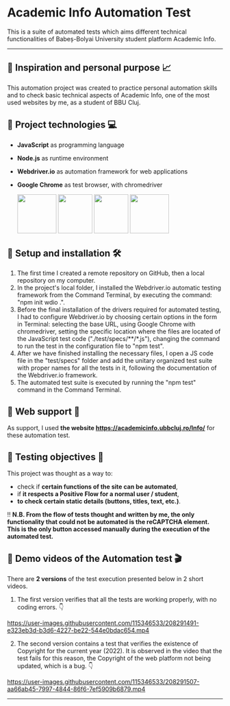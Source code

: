 # Academic Info Automation Test
This is a suite of automated tests which aims different technical functionalities of Babeș-Bolyai University student platform Academic Info.



------



## :pushpin: Inspiration and personal purpose :chart_with_upwards_trend:
This automation project was created to practice personal automation skills and to check basic technical aspects of Academic Info, one of the most used websites by me, as a student of BBU Cluj.






## :pushpin: Project technologies :computer:
+ **JavaScript** as programming language
+ **Node.js** as runtime environment
+ **Webdriver.io** as automation framework for web applications
+ **Google Chrome** as test browser, with chromedriver

    <img src="https://user-images.githubusercontent.com/115346533/207126821-44c69b50-e31e-47cf-807d-360653372d09.png" width="91" height="91">               <img src="https://user-images.githubusercontent.com/115346533/207125973-3188c005-11c9-4c49-ab8c-b71e5c58a5c4.png" width="80" height="91">   <img src="https://user-images.githubusercontent.com/115346533/207128580-5f3dd3bc-44f7-49dc-8cdb-a4991368536a.png" width="80" height="91">   <img src="https://user-images.githubusercontent.com/115346533/208242996-fae0e828-b968-45cd-ab0c-1a73c9825b65.png" width="91" height="91">
    
    
    
    
   
   
## :pushpin: Setup and installation :hammer_and_wrench:	
1. The first time I created a remote repository on GitHub, then a local repository on my computer.
2. In the project's local folder, I installed the Webdriver.io automatic testing framework from the Command Terminal, by executing the command: "npm init wdio .".
3. Before the final installation of the drivers required for automated testing, I had to configure Webdriver.io by choosing certain options in the form in Terminal: selecting the base URL, using Google Chrome with chromedriver, setting the specific location where the files are located of the JavaScript test code ("./test/specs/**/*.js"), changing the command to run the test in the configuration file to "npm test".
4. After we have finished installing the necessary files, I open a JS code file in the "test/specs" folder and add the unitary organized test suite with proper names for all the tests in it, following the documentation of the Webdriver.io framework.
5. The automated test suite is executed by running the "npm test" command in the Command Terminal.






## :pushpin: Web support :link:
As support, I used **the website https://academicinfo.ubbcluj.ro/Info/** for these automation test.






## :pushpin: Testing objectives :microscope:
This project was thought as a way to:
+ check if **certain functions of the site can be automated**, 
+ if **it respects a Positive Flow for a normal user / student**, 
+ **to check certain static details (buttons, titles, text, etc.)**.

:bangbang: **N.B.  From the flow of tests thought and written by me, the only functionality that could not be automated is the reCAPTCHA element. This is the only button accessed manually during the execution of the automated test.**






## :pushpin: Demo videos of the Automation test :clapper:
There are **2 versions** of the test execution presented below in 2 short videos. 

1. The first version verifies that all the tests are working properly, with no coding errors. :point_down:


https://user-images.githubusercontent.com/115346533/208291491-e323eb3d-b3d6-4227-be22-544e0bdac654.mp4





2. The second version contains a test that verifies the existence of Copyright for the current year (2022). It is observed in the video that the test fails for this reason, the Copyright of the web platform not being updated, which is a bug. :point_down:


https://user-images.githubusercontent.com/115346533/208291507-aa66ab45-7997-4844-86f6-7ef5909b6879.mp4




------

